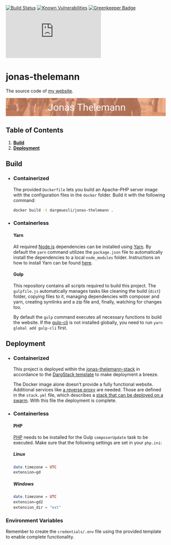 [![Build Status](https://travis-ci.org/Dargmuesli/jonas-thelemann.svg?branch=master)](https://travis-ci.org/Dargmuesli/jonas-thelemann)
[![Known Vulnerabilities](https://snyk.io/test/github/dargmuesli/jonas-thelemann.de/badge.svg)](https://snyk.io/test/github/dargmuesli/jonas-thelemann.de)
[![Greenkeeper Badge](https://badges.greenkeeper.io/Dargmuesli/jonas-thelemann.svg)](https://greenkeeper.io/)
[![Website Uptime Monitoring](https://app.statuscake.com/button/index.php?Track=BkiZnQ1xpj&Days=1000&Design=3)](https://www.statuscake.com)

# jonas-thelemann

The source code of [my website](https://jonas-thelemann.de/).

![Welcome](images/welcome.jpg "Welcome to my website")

## Table of Contents
1. **[Build](#build)**
1. **[Deployment](#deployment)**

<a name="build"></a>

## Build

- ### Containerized

  The provided `Dockerfile` lets you build an Apache-PHP server image with the configuration files in the `docker` folder.
  Build it with the following command:

  ```bash
  docker build -t dargmuesli/jonas-thelemann .
  ```

- ### Containerless

  #### Yarn

  All required [Node.js](https://nodejs.org/) dependencies can be installed using [Yarn](https://yarnpkg.com/). By default the `yarn` command utilizes the `package.json` file to automatically install the dependencies to a local `node_modules` folder. Instructions on how to install Yarn can be found [here](https://yarnpkg.com/lang/en/docs/install/).

  #### Gulp

  This repository contains all scripts required to build this project. The `gulpfile.js` automatically manages tasks like cleaning the build (`dist`) folder, copying files to it, managing dependencies with composer and yarn, creating symlinks and a zip file and, finally, watching for changes too.

  By default the `gulp` command executes all necessary functions to build the website. If the [gulp-cli](https://yarnpkg.com/en/package/gulp-cli/) is not installed globally, you need to run `yarn global add gulp-cli` first.

<a name="deployment"></a>

## Deployment

- ### Containerized

  This project is deployed within the [jonas-thelemann-stack](https://github.com/Dargmuesli/jonas-thelemann-stack/) in accordance to the [DargStack template](https://github.com/Dargmuesli/dargstack-template/) to make deployment a breeze.

  The Docker image alone doesn't provide a fully functional website. Additional services like [a reverse proxy](https://traefik.io/) are needed. Those are defined in the `stack.yml` file, which describes a [stack that can be deployed on a swarm](https://docs.docker.com/engine/reference/commandline/stack_deploy/). With this file the deployment is complete.

- ### Containerless

  #### PHP

  [PHP](https://php.net/) needs to be installed for the Gulp `composerUpdate` task to be executed. Make sure that the following settings are set in your `php.ini`:

  ##### Linux

  ```PHP
  date.timezone = UTC
  extension=gd
  ```

  ##### Windows

  ```PHP
  date.timezone = UTC
  extension=gd2
  extension_dir = "ext"
  ```

### Environment Variables

Remember to create the `credentials/.env` file using the provided template to enable complete functionality.
